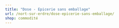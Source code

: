 ```yaml
---
title: "Dose - Epicerie sans emballage"
url: /nort-sur-erdre/dose-epicerie-sans-emballage/
shop: commodité
---
```

